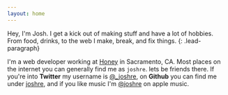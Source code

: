 ```yaml
---
layout: home
---
```


Hey, I'm Josh. I get a kick out of making stuff and have a lot of hobbies. From food, drinks, to the web I make, break, and fix things.
{: .lead-paragraph}

I'm a web developer working at [Honey](https://workbyhoney.com/) in Sacramento, CA. Most places on the internet you can generally find me as `joshre`. lets be friends there. If you're into **Twitter** my username is [@_joshre](http://twitter.com/_joshre), on **Github** you can find me under [joshre](http://github.com/joshre), and if you like music I'm [@joshre](https://music.apple.com/profile/joshre) on apple music.

<!-- ---
{: .lead-paragraph}

## Hobbies

Most of my time outside of work is spent on food, it's a hobby that started as an interest and bloomed into obsession a few years ago. I usually have 2-3 projects every week or so, and I keep a somewhat updated list here: [Things I've Been Making](/been-making/) -->